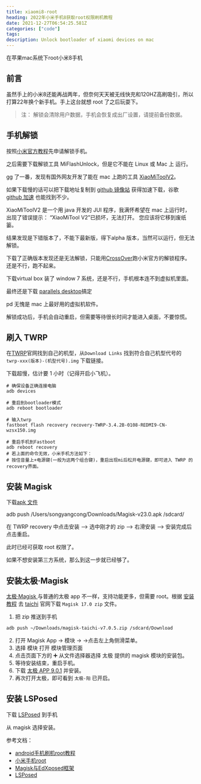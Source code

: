 ```yaml
---
title: xiaomi8-root 
heading: 2022年小米手机8获取root权限刷机教程
date: 2021-12-27T06:54:25.581Z
categories: ["code"]
tags: 
description: Unlock bootloader of xiaomi devices on mac
---
```


在苹果mac系统下root小米8手机



## 前言
虽然手上的小米8还能再战两年，但奈何天天被无线快充和120HZ高刷吸引，所以打算22年换个新手机。手上这台就想 root 了之后玩耍下。

> 注： 解锁会清除用户数据，手机会恢复成出厂设置，请提前备份数据。


## 手机解锁

按照[小米官方教程](https://www.miui.com/unlock/download.html)先申请解锁手机。

之后需要下载解锁工具 MiFlashUnlock，但是它不能在 Linux 或 Mac 上 运行。

gg 了一番，发现有国外网友开发了能在 mac 上跑的工具 [XiaoMiToolV2](https://github.com.cnpmjs.org/francescotescari/XiaoMiToolV2)。

如果下载慢的话可以把下载地址复制到 [github 镜像站](https://ghproxy.com/) 获得加速下载，谷歌 [github 加速](https://blog.51cto.com/u_15127576/2927752) 也能找到不少。



XiaoMiToolV2 是一个用 java 开发的 JUI 程序，我满怀希望在 mac 上运行时，出现了错误提示： “XiaoMiTool V2”已损坏，无法打开。 您应该将它移到废纸篓。

结果发现是下错版本了，不能下最新版，得下alpha 版本，当然可以运行，但无法解锁。


下载了正确版本发现还是无法解锁，只能用[CrossOver](https://www.crossoverchina.com/)跑小米官方的解锁程序。还是不行，跑不起来。


下载virtual box 装了 window 7 系统，还是不行，手机根本连不到虚拟机里面。


最终还是下载 [parallels desktop](https://www.macwk.com/soft/pd-runner)搞定

pd 无愧是 mac 上最好用的虚拟机软件。


解锁成功后，手机会自动重启，但需要等待很长时间才能进入桌面，不要惊慌。


## 刷入 TWRP

在[TWRP](https://twrp.me/Devices/)官网找到自己的机型，从`Download Links` 找到符合自己机型代号的 `twrp-xxx(版本)-(机型代号).img`	下载链接。

下载超慢，估计要 1 小时（记得开启小飞机）。

```
# 确保设备正确连接电脑
adb devices

# 重启到bootloader模式
adb reboot bootloader

# 输入twrp
fastboot flash recovery recovery-TWRP-3.4.2B-0108-REDMI9-CN-wzsx150.img

# 重启手机到Fastboot
adb reboot recovery
# 若上面的命令无效，小米手机方法如下：
# 按住音量上+电源键(一般为这两个组合键)，重启出现mi后松开电源键，即可进入 TWRP 的 recovery界面。

```

## 安装 Magisk

下载[apk 文件](https://github.com/topjohnwu/Magisk/releases)

adb push /Users/songyangcong/Downloads/Magisk-v23.0.apk /sdcard/

在 TWRP recovery 中点击安装 --> 选中刚才的 zip --> 右滑安装 --> 安装完成后点击重启。



此时已经可获取 root 权限了。

如果不想安装第三方系统，那么到这一步就已经够了。


## 安装太极·Magisk

[太极·Magisk ](https://github.com/taichi-framework/TaiChi/wiki/taichi-magisk-zh)与普通的太极 app 不一样，支持功能更多，但需要 root。根据 [安装教程](https://github.com/taichi-framework/TaiChi/wiki/%E5%A6%82%E4%BD%95%E4%BD%BF%E7%94%A8) 去 [taichi](https://taichi.cool/zh/download.html) 官网下载 `Magisk 17.0 zip` 文件。

1. 把 zip 推送到手机
```bash
adb push ~/Downloads/magisk-taichi-v7.0.5.zip /sdcard/Download
```
2. 打开 Magisk App -> 模块 -> ->点击左上角侧滑菜单。
3. 选择 模块 打开 模块管理页面
4. 点击页面下方的 ➕ 从文件选择器选择 太极 提供的 magisk 模块的安装包。
5. 等待安装结束，重启手机。
6. 下载 [太极 APP 9.0.1](https://taichi.cool/zh/download.html) 并安装。
7. 再次打开太极，即可看到 `太极·阳` 已开启。

## 安装 LSPosed

下载 [LSPosed](https://github.com/LSPosed/LSPosed/releases) 到手机

从 magisk 选择安装。







参考文档：
- [android手机刷机root教程](https://saucer-man.com/else/692.html)
- [小米手机root](http://www.noobyard.com/article/p-ygahukgf-pb.html)
- [Magisk与EdXposed框架](https://sspai.com/post/63094)
- [LSPosed](https://post.smzdm.com/p/awrxr8kg/)




